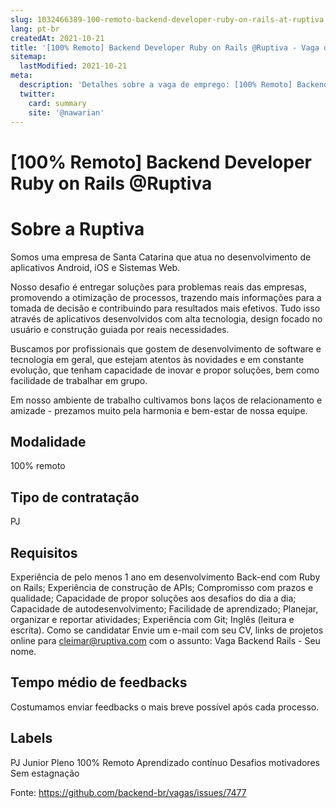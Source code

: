 ```yaml
---
slug: 1032466389-100-remoto-backend-developer-ruby-on-rails-at-ruptiva
lang: pt-br
createdAt: 2021-10-21
title: '[100% Remoto] Backend Developer Ruby on Rails @Ruptiva - Vaga de Emprego'
sitemap:
  lastModified: 2021-10-21
meta:
  description: 'Detalhes sobre a vaga de emprego: [100% Remoto] Backend Developer Ruby on Rails @Ruptiva'
  twitter:
    card: summary
    site: '@nawarian'
---
```


# [100% Remoto] Backend Developer Ruby on Rails @Ruptiva

Sobre a Ruptiva
==================================================
Somos uma empresa de Santa Catarina que atua no desenvolvimento de aplicativos Android, iOS e Sistemas Web.

Nosso desafio é entregar soluções para problemas reais das empresas, promovendo a otimização de processos, trazendo mais informações para a tomada de decisão e contribuindo para resultados mais efetivos. Tudo isso através de aplicativos desenvolvidos com alta tecnologia, design focado no usuário e construção guiada por reais necessidades.

Buscamos por profissionais que gostem de desenvolvimento de software e tecnologia em geral, que estejam atentos às novidades e em constante evolução, que tenham capacidade de inovar e propor soluções, bem como facilidade de trabalhar em grupo.

Em nosso ambiente de trabalho cultivamos bons laços de relacionamento e amizade - prezamos muito pela harmonia e bem-estar de nossa equipe.


## Modalidade

100% remoto

## Tipo de contratação

PJ

## Requisitos

Experiência de pelo menos 1 ano em desenvolvimento Back-end com Ruby on Rails;
Experiência de construção de APIs;
Compromisso com prazos e qualidade;
Capacidade de propor soluções aos desafios do dia a dia;
Capacidade de autodesenvolvimento;
Facilidade de aprendizado;
Planejar, organizar e reportar atividades;
Experiência com Git;
Inglês (leitura e escrita).
Como se candidatar
Envie um e-mail com seu CV, links de projetos online para cleimar@ruptiva.com com o assunto: Vaga Backend Rails - Seu nome.

## Tempo médio de feedbacks

Costumamos enviar feedbacks o mais breve possível após cada processo.

## Labels

PJ
Junior
Pleno
100% Remoto
Aprendizado contínuo
Desafios motivadores
Sem estagnação


Fonte: https://github.com/backend-br/vagas/issues/7477